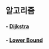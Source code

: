 ## 알고리즘  


#### - [Dijkstra](https://github.com/ahnsoheee/Algorithm/blob/master/Algorithm/dijkstra.md)

#### - [Lower Bound](https://github.com/ahnsoheee/Algorithm/blob/master/Algorithm/lower_bound.md)